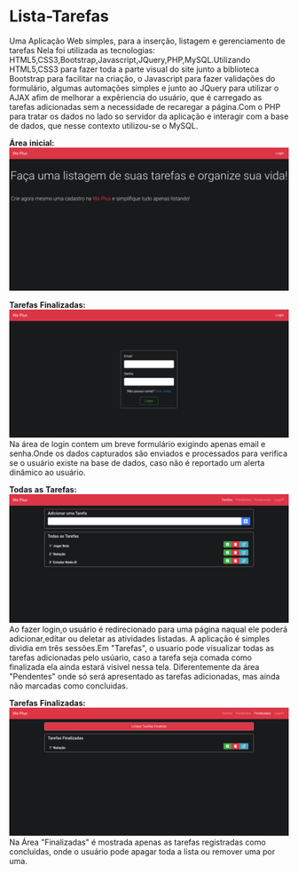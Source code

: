 # Lista-Tarefas
  Uma Aplicação Web simples, para a inserção, listagem e gerenciamento  de tarefas
Nela foi utilizada as tecnologias: HTML5,CSS3,Bootstrap,Javascript,JQuery,PHP,MySQL.Utilizando HTML5,CSS3 para fazer toda a parte visual do site junto a biblioteca Bootstrap para facilitar na criação, o Javascript para fazer validações do formulário, algumas automações simples e junto ao JQuery para utilizar o AJAX afim de melhorar a expêriencia do usuário, que é carregado as tarefas adicionadas sem a necessidade de recaregar a página.Com o PHP para tratar os dados no lado so servidor da aplicação e interagir com a base de dados, que nesse contexto utilizou-se o MySQL. 


**Área** **inicial:**
![Área inicial](https://github.com/Eladiolink/Lista-Tarefas/blob/master/prints/inicial.png)


**Tarefas** **Finalizadas:** 
![Área de Login](https://github.com/Eladiolink/Lista-Tarefas/blob/master/prints/login.png)
 Na área  de login contem um breve formulário exigindo apenas email e senha.Onde os dados capturados são enviados e processados para verifica se o usuário existe na base de dados, caso não é reportado um alerta dinâmico ao usuário.

  

**Todas** **as** **Tarefas:**
![Áreal de Tarefas](https://github.com/Eladiolink/Lista-Tarefas/blob/master/prints/home.png)
 Ao fazer login,o usuário é redirecionado para uma página naqual ele poderá adicionar,editar ou deletar as atividades listadas. A aplicação é simples dividia em trẽs sessões.Em "Tarefas", o usuario pode visualizar todas as tarefas adicionadas pelo usúario, caso a tarefa seja comada como finalizada ela ainda estará visivel nessa tela. Diferentemente da área "Pendentes" onde só será apresentado as tarefas adicionadas, mas ainda não marcadas como concluidas.

**Tarefas** **Finalizadas:**
![Tarefas Finalizadas](https://github.com/Eladiolink/Lista-Tarefas/blob/master/prints/finalizadas.png)
 Na Área "Finalizadas" é mostrada apenas as tarefas registradas como concluidas, onde o usuário pode apagar toda a lista ou remover uma por uma.
